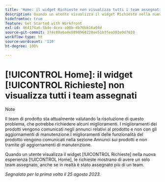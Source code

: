 ```yaml
---
title: 'Home: il widget Richieste non visualizza tutti i team assegnati'
description: Quando un utente visualizza il widget Richieste nella nuova esperienza Home, le richieste mostrano di avere un solo team assegnato, anche se in realtà è stato assegnato più di un team.
hidefromtoc: true
feature: Get Started with Workfront
exl-id: 464174a6-5b4e-4cea-a00b-db76bb16a04d
source-git-commit: 374c88a6a4e8890968220ae51b3fea303e0d7628
workflow-type: ht
source-wordcount: '110'
ht-degree: 100%

---
```


# [!UICONTROL Home]: il widget [!UICONTROL Richieste] non visualizza tutti i team assegnati

>[!NOTE]
>
>Il team di prodotto sta attualmente valutando la risoluzione di questo problema, che potrebbe richiedere alcuni miglioramenti. I miglioramenti dei prodotti vengono comunicati negli annunci relativi al prodotto e non con gli aggiornamenti di manutenzione.I miglioramenti delle funzionalità del prodotto vengono comunicati nella sezione Annunci sui prodotti e non tramite gli aggiornamenti di manutenzione.

Quando un utente visualizza il widget [!UICONTROL Richieste] nella nuova esperienza [!UICONTROL Home], le richieste mostrano di avere un solo team assegnato, anche se in realtà è stato assegnato più di un team.

_Segnalato per la prima volta il 25 agosto 2023._
